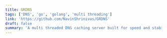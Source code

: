 ```yaml
---
title: GRDNS
tags: ['DNS', 'go', 'golang', 'multi threading']
link: 'https://github.com/NavinShrinivas/GRDNS'
draft: false
summary: 'A multi threaded DNS caching server built for speed and stability.'
---
```

